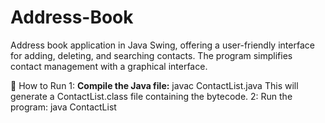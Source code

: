 # Address-Book
Address book application in Java Swing, offering a user-friendly interface for adding, deleting, and searching contacts. The program simplifies contact management with a graphical interface.

🚀 How to Run
1: **Compile the Java file:** javac ContactList.java 
   This will generate a ContactList.class file containing the bytecode.
2: Run the program:
   java ContactList
